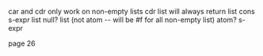 car and cdr only work on non-empty lists
cdr list will always return list
cons s-expr list
null? list (not atom -- will be #f for all non-empty list)
atom? s-expr

page 26
